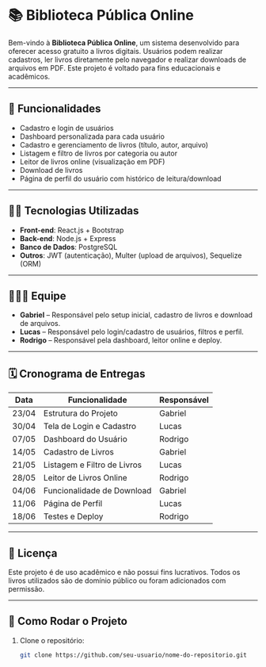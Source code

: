 # 📚 Biblioteca Pública Online

Bem-vindo à **Biblioteca Pública Online**, um sistema desenvolvido para oferecer acesso gratuito a livros digitais. Usuários podem realizar cadastros, ler livros diretamente pelo navegador e realizar downloads de arquivos em PDF. Este projeto é voltado para fins educacionais e acadêmicos.

---

## 🚀 Funcionalidades

- Cadastro e login de usuários
- Dashboard personalizada para cada usuário
- Cadastro e gerenciamento de livros (título, autor, arquivo)
- Listagem e filtro de livros por categoria ou autor
- Leitor de livros online (visualização em PDF)
- Download de livros
- Página de perfil do usuário com histórico de leitura/download

---

## 🧑‍💻 Tecnologias Utilizadas

- **Front-end**: React.js + Bootstrap
- **Back-end**: Node.js + Express
- **Banco de Dados**: PostgreSQL
- **Outros**: JWT (autenticação), Multer (upload de arquivos), Sequelize (ORM)

---

## 👨‍👩‍👦 Equipe

- **Gabriel** – Responsável pelo setup inicial, cadastro de livros e download de arquivos.
- **Lucas** – Responsável pelo login/cadastro de usuários, filtros e perfil.
- **Rodrigo** – Responsável pela dashboard, leitor online e deploy.

---

## 🗓️ Cronograma de Entregas

| Data      | Funcionalidade              | Responsável |
|-----------|-----------------------------|-------------|
| 23/04     | Estrutura do Projeto        | Gabriel     |
| 30/04     | Tela de Login e Cadastro    | Lucas       |
| 07/05     | Dashboard do Usuário        | Rodrigo     |
| 14/05     | Cadastro de Livros          | Gabriel     |
| 21/05     | Listagem e Filtro de Livros | Lucas       |
| 28/05     | Leitor de Livros Online     | Rodrigo     |
| 04/06     | Funcionalidade de Download  | Gabriel     |
| 11/06     | Página de Perfil            | Lucas       |
| 18/06     | Testes e Deploy             | Rodrigo     |

---

## 🔐 Licença

Este projeto é de uso acadêmico e não possui fins lucrativos. Todos os livros utilizados são de domínio público ou foram adicionados com permissão.

---

## 📎 Como Rodar o Projeto

1. Clone o repositório:
   ```bash
   git clone https://github.com/seu-usuario/nome-do-repositorio.git
